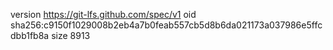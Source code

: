 version https://git-lfs.github.com/spec/v1
oid sha256:c9150f1029008b2eb4a7b0feab557cb5d8b6da021173a037986e5ffcdbb1fb8a
size 8913
